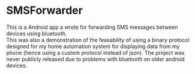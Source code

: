 # SMSForwarder

This is a Android app a wrote for forwarding SMS messages between devices using bluetooth.  
This was also a demonstration of the feasability of using a binary protocol designed for my home automation system for displaying 
data from my phone (hence using a custom protocol instead of json).
The project was never publicly released due to problems with bluetooth on older android devices. 
